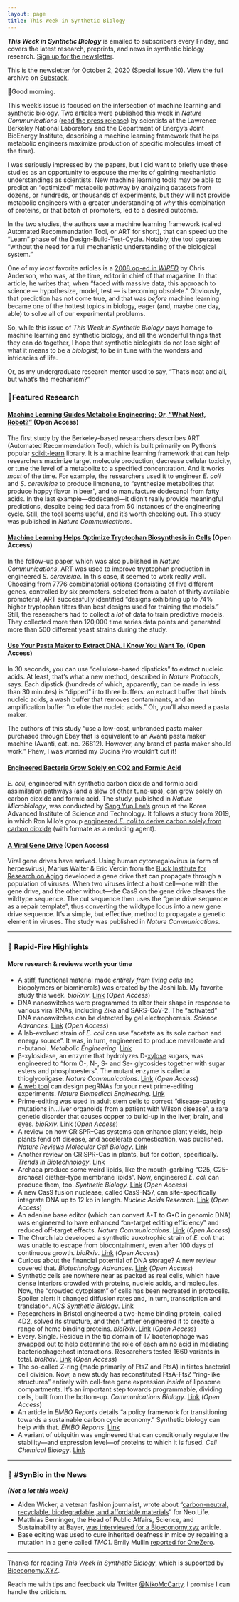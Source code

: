 ```yaml
---
layout: page
title: This Week in Synthetic Biology
---
```


**_This Week in Synthetic Biology_** is emailed to subscribers every Friday, and covers the latest research, preprints, and news in synthetic biology research. [Sign up for the newsletter](https://synbio.substack.com/).

This is the newsletter for October 2, 2020 (Special Issue 10). View the full archive on [Substack](https://synbio.substack.com/).

🌄Good morning.

This week’s issue is focused on the intersection of machine learning and synthetic biology. Two articles were published this week in *Nature Communications* ([read the press release](https://newscenter.lbl.gov/2020/09/25/machine-learning-takes-on-synthetic-biology-algorithms-can-bioengineer-cells-for-you/)) by scientists at the Lawrence Berkeley National Laboratory and the Department of Energy’s Joint BioEnergy Institute, describing a machine learning framework that helps metabolic engineers maximize production of specific molecules (most of the time).

I was seriously impressed by the papers, but I did want to briefly use these studies as an opportunity to espouse the merits of gaining mechanistic understandings as scientists. New machine learning tools may be able to predict an “optimized” metabolic pathway by analyzing datasets from dozens, or hundreds, or thousands of experiments, but they will not provide metabolic engineers with a greater understanding of *why* this combination of proteins, or that batch of promoters, led to a desired outcome.

In the two studies, the authors use a machine learning framework (called Automated Recommendation Tool, or ART for short), that can speed up the “Learn” phase of the Design-Build-Test-Cycle. Notably, the tool operates “without the need for a full mechanistic understanding of the biological system.”

One of my *least* favorite articles is a [2008 op-ed in ](https://www.wired.com/2008/06/pb-theory/)[*WIRED*](https://www.wired.com/2008/06/pb-theory/) by Chris Anderson, who was, at the time, editor in chief of that magazine. In that article, he writes that, when “faced with massive data, this approach to science — hypothesize, model, test — is becoming obsolete.” Obviously, that prediction has not come true, and that was *before* machine learning became one of the hottest topics in biology, eager (and, maybe one day, able) to solve all of our experimental problems.

So, while this issue of *This Week in Synthetic Biology* pays homage to machine learning and synthetic biology, and all the wonderful things that they can do together, I hope that synthetic biologists do not lose sight of what it means to be a *biologist*; to be in tune with the wonders and intricacies of life. 

Or, as my undergraduate research mentor used to say, “That’s neat and all, but what’s the mechanism?”

### 🧬Featured Research

#### [Machine Learning Guides Metabolic Engineering; Or, “What Next, Robot?”](https://www.nature.com/articles/s41467-020-18008-4) (Open Access)

The first study by the Berkeley-based researchers describes ART (Automated Recommendation Tool), which is built primarily on Python’s popular [scikit-learn](https://scikit-learn.org/stable/) library. It is a machine learning framework that can help researchers maximize target molecule production, decrease cellular toxicity, or tune the level of a metabolite to a specified concentration. And it works *most* of the time. For example, the researchers used it to engineer *E. coli* and *S. cerevisiae* to produce limonene, to “synthesize metabolites that produce hoppy flavor in beer”, and to manufacture dodecanol from fatty acids. In the last example—dodecanol—it didn’t really provide meaningful predictions, despite being fed data from 50 instances of the engineering cycle. Still, the tool seems useful, and it’s worth checking out. This study was published in *Nature Communications*.

#### [Machine Learning Helps Optimize Tryptophan Biosynthesis in Cells](https://www.nature.com/articles/s41467-020-17910-1) (Open Access)

In the follow-up paper, which was also published in *Nature Communications*, ART was used to improve tryptophan production in engineered *S. cerevisiae*. In this case, it seemed to work really well. Choosing from 7776 combinatorial options (consisting of five different genes, controlled by six promoters, selected from a batch of thirty available promoters), ART successfully identified “designs exhibiting up to 74% higher tryptophan titers than best designs used for training the models.” Still, the researchers had to collect a *lot* of data to train predictive models. They collected more than 120,000 time series data points and generated more than 500 different yeast strains during the study.

#### [Use Your Pasta Maker to Extract DNA. I Know You Want To.](https://www.nature.com/articles/s41596-020-0392-7) (Open Access)

In 30 seconds, you can use “cellulose-based dipsticks” to extract nucleic acids. At least, that’s what a new method, described in *Nature Protocols*, says. Each dipstick (hundreds of which, apparently, can be made in less than 30 minutes) is “dipped” into three buffers: an extract buffer that binds nucleic acids, a wash buffer that removes contaminants, and an amplification buffer “to elute the nucleic acids.” Oh, you’ll also need a pasta maker.

The authors of this study “use a low-cost, unbranded pasta maker purchased through Ebay that is equivalent to an Avanti pasta maker machine (Avanti, cat. no. 26812). However, any brand of pasta maker should work.” Phew, I was worried my Cucina Pro wouldn’t cut it!

#### [Engineered Bacteria Grow Solely on CO2 and Formic Acid](https://www.nature.com/articles/s41564-020-00793-9)

*E. coli,* engineered with synthetic carbon dioxide and formic acid assimilation pathways (and a slew of other tune-ups), can grow solely on carbon dioxide and formic acid. The study, published in *Nature Microbiology*, was conducted by [Sang Yup Lee’s](http://mbel.kaist.ac.kr/lab/family/professor.html) group at the Korea Advanced Institute of Science and Technology. It follows a study from 2019, in which Ron Milo’s group [engineered ](https://www.cell.com/cell/pdf/S0092-8674(19)31230-9.pdf)[*E. coli* ](https://www.cell.com/cell/pdf/S0092-8674(19)31230-9.pdf)[to derive carbon solely from carbon dioxide](https://www.cell.com/cell/pdf/S0092-8674(19)31230-9.pdf) (with formate as a reducing agent). 

#### [A Viral Gene Drive](https://www.nature.com/articles/s41467-020-18678-0) (Open Access)

Viral gene drives have arrived. Using human cytomegalovirus (a form of herpesvirus), Marius Walter & Eric Verdin from the [Buck Institute for Research on Aging](https://www.buckinstitute.org/) developed a gene drive that can propagate through a population of viruses. When two viruses infect a host cell—one with the gene drive, and the other without—the Cas9 on the gene drive cleaves the wildtype sequence. The cut sequence then uses the “gene drive sequence as a repair template”, thus converting the wildtype locus into a new gene drive sequence. It’s a simple, but effective, method to propagate a genetic element in viruses. The study was published in *Nature Communications*.

***

### 🧫 Rapid-Fire Highlights

#### More research & reviews worth your time

* A stiff, functional material made *entirely from living cells* (no biopolymers or biominerals) was created by the Joshi lab. My favorite study this week. *bioRxiv*. [Link](https://www.biorxiv.org/content/10.1101/2020.09.24.311589v1) (*Open Access*)
* DNA nanoswitches were programmed to alter their shape in response to various viral RNAs, including Zika and SARS-CoV-2. The “activated” DNA nanoswitches can be detected by gel electrophoresis. *Science Advances.* [Link](https://advances.sciencemag.org/content/6/39/eabc6246) (*Open Access*)
* A lab-evolved strain of *E. coli* can use “acetate as its sole carbon and energy source”. It was, in turn, engineered to produce mevalonate and n-butanol. *Metabolic Engineering*. [Link](https://www.sciencedirect.com/science/article/abs/pii/S1096717620301464)
* β-xylosidase, an enzyme that hydrolyzes D-[xylose](https://en.wikipedia.org/wiki/Xylose) sugars, was engineered to “form O-, N-, S- and Se- glycosides together with sugar esters and phosphoesters”. The mutant enzyme is called a thioglycoligase. *Nature Communications*. [Link](https://www.nature.com/articles/s41467-020-18667-3) (*Open Access*)
* [A web tool](http://pegfinder.sidichenlab.org/) can design pegRNAs for your next prime-editing experiments. *Nature Biomedical Engineering*. [Link](https://www.nature.com/articles/s41551-020-00622-8)
* Prime-editing was used in adult stem cells to correct “disease-causing mutations in…liver organoids from a patient with Wilson disease”, a rare genetic disorder that causes copper to build-up in the liver, brain, and eyes. *bioRxiv*. [Link](https://www.biorxiv.org/content/10.1101/2020.06.09.139782v2.full.pdf) (*Open Access*)
* A review on how CRISPR–Cas systems can enhance plant yields, help plants fend off disease, and accelerate domestication, was published. *Nature Reviews Molecular Cell Biology*. [Link](https://www.nature.com/articles/s41580-020-00288-9)
* Another review on CRISPR-Cas in plants, but for cotton, specifically. *Trends in Biotechnology*. [Link](https://www.cell.com/trends/biotechnology/fulltext/S0167-7799(20)30235-3)
* Archaea produce some weird lipids, like the mouth-garbling “C25, C25-archaeal diether-type membrane lipids”. Now, engineered *E. coli* can produce them, too. *Synthetic Biology.* [Link](https://academic.oup.com/synbio/advance-article/doi/10.1093/synbio/ysaa018/5913399) (*Open Access*)
* A new Cas9 fusion nuclease, called Cas9-N57, can site-specifically integrate DNA up to 12 kb in length. *Nucleic Acids Research*. [Link](https://academic.oup.com/nar/advance-article/doi/10.1093/nar/gkaa779/5912567) (*Open Access*)
* An adenine base editor (which can convert A•T to G•C in genomic DNA) was engineered to have enhanced “on-target editing efficiency” and reduced off-target effects. *Nature Communications*. [Link](https://www.nature.com/articles/s41467-020-18715-y) (*Open Access*)
* The Church lab developed a synthetic auxotrophic strain of *E. coli* that was unable to escape from biocontainment, even after 100 days of continuous growth. *bioRxiv*. [Link](https://www.biorxiv.org/content/10.1101/2020.09.27.315804v1.abstract?%3Fcollection=) (*Open Access*)
* Curious about the financial potential of DNA storage? A new review covered that. *Biotechnology Advances*. [Link](https://www.sciencedirect.com/science/article/pii/S0734975020301415) (*Open Access*)
* Synthetic cells are nowhere near as packed as real cells, which have dense interiors crowded with proteins, nucleic acids, and molecules. Now, the “crowded cytoplasm” of cells has been recreated in protocells. Spoiler alert: It changed diffusion rates and, in turn, transcription and translation. *ACS Synthetic Biology*. [Link](https://pubs.acs.org/doi/10.1021/acssynbio.0c00330#)
* Researchers in Bristol engineered a two-heme binding protein, called 4D2, solved its structure, and then further engineered it to create a range of heme binding proteins. *bioRxiv*. [Link](https://www.biorxiv.org/content/10.1101/2020.09.24.311514v1.full) (*Open Access*)
* Every. Single. Residue in the tip domain of T7 bacteriophage was swapped out to help determine the role of each amino acid in mediating bacteriophage:host interactions. Researchers tested 1660 variants in total. *bioRxiv*. [Link](https://www.biorxiv.org/content/10.1101/2020.07.28.225284v2.abstract?%3Fcollection=) (*Open Access*)
* The so-called Z-ring (made primarily of FtsZ and FtsA) initiates bacterial cell division. Now, a new study has reconstituted FtsA-FtsZ “ring-like structures” entirely with cell-free gene expression *inside* of liposome compartments. It’s an important step towards programmable, dividing cells, built from the bottom-up. *Communications Biology*. [Link](https://www.nature.com/articles/s42003-020-01258-9) (*Open Access*)
* An article in *EMBO Reports* details “a policy framework for transitioning towards a sustainable carbon cycle economy.” Synthetic biology can help with that. *EMBO Reports*. [Link](https://www.embopress.org/doi/epdf/10.15252/embr.202051478)
* A variant of ubiquitin was engineered that can conditionally regulate the stability—and expression level—of proteins to which it is fused. *Cell Chemical Biology*. [Link](https://www.cell.com/cell-chemical-biology/fulltext/S2451-9456(20)30376-7)

***

### 📰 #SynBio in the News

***(Not a lot this week)***

* Alden Wicker, a veteran fashion journalist, wrote about “[carbon-neutral, recyclable, biodegradable, and affordable materials](https://neo.life/2020/09/get-up-to-speed-on-the-state-of-eco-fashion/)” for Neo.Life.
* Matthias Berninger, the Head of Public Affairs, Science, and Sustainability at Bayer, [was interviewed for a Bioeconomy.xyz](https://medium.com/bioeconomy-xyz/science-sustainability-business-politics-and-a-hint-of-chocolate-a3b4a95b64a1) article.
* Base editing was used to cure inherited deafness in mice by repairing a mutation in a gene called *TMC1*. Emily Mullin [reported for OneZero](https://onezero.medium.com/a-new-gene-editing-treatment-let-deaf-mice-hear-again-661c4080c83).

***

Thanks for reading *This Week in Synthetic Biology*, which is supported by [Bioeconomy.XYZ](https://medium.com/bioeconomy-xyz).

Reach me with tips and feedback via Twitter [@NikoMcCarty](https://twitter.com/NikoMcCarty). I promise I can handle the criticism.